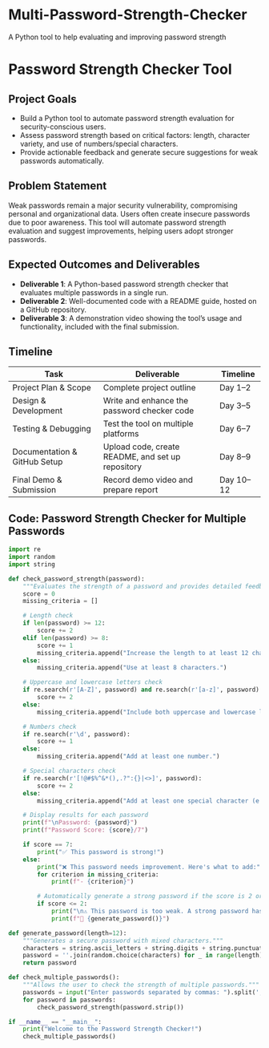 # Multi-Password-Strength-Checker
A Python tool to help evaluating and improving password strength
# Password Strength Checker Tool

## Project Goals
- Build a Python tool to automate password strength evaluation for security-conscious users.
- Assess password strength based on critical factors: length, character variety, and use of numbers/special characters.
- Provide actionable feedback and generate secure suggestions for weak passwords automatically.

## Problem Statement
Weak passwords remain a major security vulnerability, compromising personal and organizational data. Users often create insecure passwords due to poor awareness. This tool will automate password strength evaluation and suggest improvements, helping users adopt stronger passwords.

## Expected Outcomes and Deliverables
- **Deliverable 1**: A Python-based password strength checker that evaluates multiple passwords in a single run.
- **Deliverable 2**: Well-documented code with a README guide, hosted on a GitHub repository.
- **Deliverable 3**: A demonstration video showing the tool’s usage and functionality, included with the final submission.

## Timeline
| Task                              | Deliverable                                | Timeline   |
|-----------------------------------|--------------------------------------------|------------|
| Project Plan & Scope              | Complete project outline                   | Day 1–2    |
| Design & Development              | Write and enhance the password checker code| Day 3–5    |
| Testing & Debugging               | Test the tool on multiple platforms        | Day 6–7    |
| Documentation & GitHub Setup      | Upload code, create README, and set up repository | Day 8–9 |
| Final Demo & Submission           | Record demo video and prepare report      | Day 10–12  |

## Code: Password Strength Checker for Multiple Passwords

```python
import re
import random
import string

def check_password_strength(password):
    """Evaluates the strength of a password and provides detailed feedback."""
    score = 0
    missing_criteria = []

    # Length check
    if len(password) >= 12:
        score += 2
    elif len(password) >= 8:
        score += 1
        missing_criteria.append("Increase the length to at least 12 characters.")
    else:
        missing_criteria.append("Use at least 8 characters.")

    # Uppercase and lowercase letters check
    if re.search(r'[A-Z]', password) and re.search(r'[a-z]', password):
        score += 2
    else:
        missing_criteria.append("Include both uppercase and lowercase letters.")

    # Numbers check
    if re.search(r'\d', password):
        score += 1
    else:
        missing_criteria.append("Add at least one number.")

    # Special characters check
    if re.search(r'[!@#$%^&*(),.?":{}|<>]', password):
        score += 2
    else:
        missing_criteria.append("Add at least one special character (e.g., @, #, !).")

    # Display results for each password
    print(f"\nPassword: {password}")
    print(f"Password Score: {score}/7")

    if score == 7:
        print("✅ This password is strong!")
    else:
        print("❌ This password needs improvement. Here's what to add:")
        for criterion in missing_criteria:
            print(f"- {criterion}")

        # Automatically generate a strong password if the score is 2 or lower
        if score <= 2:
            print("\n⚠️ This password is too weak. A strong password has been generated:")
            print(f"🔑 {generate_password()}")

def generate_password(length=12):
    """Generates a secure password with mixed characters."""
    characters = string.ascii_letters + string.digits + string.punctuation
    password = ''.join(random.choice(characters) for _ in range(length))
    return password

def check_multiple_passwords():
    """Allows the user to check the strength of multiple passwords."""
    passwords = input("Enter passwords separated by commas: ").split(',')
    for password in passwords:
        check_password_strength(password.strip())

if __name__ == "__main__":
    print("Welcome to the Password Strength Checker!")
    check_multiple_passwords()
